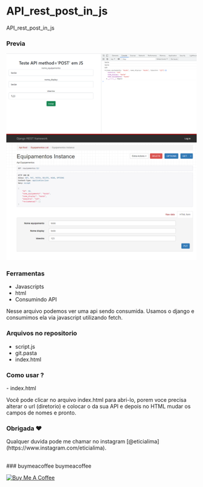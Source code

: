# API_rest_post_in_js
API_rest_post_in_js
### Previa
 
<img src="git/demo1.png?raw=true"/>
<img src="git/demo2.png?raw=true"/> 

### Ferramentas
* Javascripts
* html
* Consumindo API

<p>Nesse arquivo podemos ver uma api sendo consumida. 
Usamos o django e consumimos ela via javascript utilizando fetch.

### Arquivos no repositorio 
* script.js
* git.pasta
* index.html

### Como usar ? 
<p>- index.html </P><p> Você pode clicar no arquivo index.html para abri-lo, porem voce precisa alterar o url (diretorio) e colocar o da sua API e depois no HTML mudar os campos de nomes e pronto.</P> 

### Obrigada ❤️
<p>Qualquer duvida pode me chamar no instagram [@eticialima](https://www.instagram.com/eticialima).</p> 
<br> 
###  buymeacoffee buymeacoffee
 
<a  href="https://www.buymeacoffee.com/leticialima" target="_blank"><img  src="https://cdn.buymeacoffee.com/buttons/default-red.png" alt="Buy Me A Coffee" height="40" width="170" ></a>
</p><br> 
 


